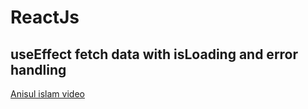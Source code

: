 # ReactJs  
## useEffect fetch data with isLoading and error handling
[Anisul islam video](https://www.youtube.com/watch?v=Z-EkslDJTJI&list=PLgH5QX0i9K3rGtitufynBKMy5gAFpa1y8&index=44)